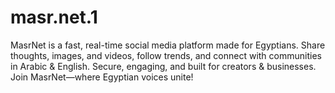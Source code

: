 # masr.net.1
MasrNet is a fast, real-time social media platform made for Egyptians. Share thoughts, images, and videos, follow trends, and connect with communities in Arabic &amp; English. Secure, engaging, and built for creators &amp; businesses. Join MasrNet—where Egyptian voices unite!
